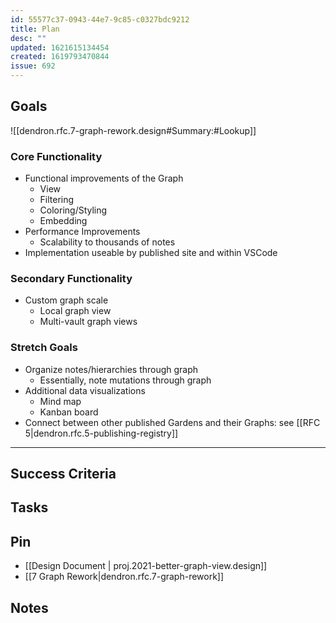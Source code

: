 ```yaml
---
id: 55577c37-0943-44e7-9c85-c0327bdc9212
title: Plan
desc: ""
updated: 1621615134454
created: 1619793470844
issue: 692
---
```


## Goals

![[dendron.rfc.7-graph-rework.design#Summary:#Lookup]]

### Core Functionality

-   Functional improvements of the Graph
    -   View
    -   Filtering
    -   Coloring/Styling
    -   Embedding
-   Performance Improvements
    -   Scalability to thousands of notes
-   Implementation useable by published site and within VSCode

### Secondary Functionality

-   Custom graph scale
    -   Local graph view
    -   Multi-vault graph views

### Stretch Goals

-   Organize notes/hierarchies through graph
    -   Essentially, note mutations through graph
-   Additional data visualizations
    -   Mind map
    -   Kanban board
-   Connect between other published Gardens and their Graphs: see [[RFC 5|dendron.rfc.5-publishing-registry]]

---

## Success Criteria

## Tasks

## Pin

<!-- Important links -->

-   [[Design Document | proj.2021-better-graph-view.design]]
-   [[7 Graph Rework|dendron.rfc.7-graph-rework]]

## Notes

